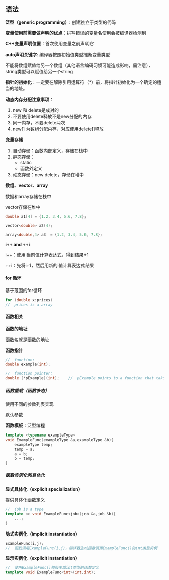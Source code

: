 ## 语法

**泛型（generic programming）**: 创建独立于类型的代码



**变量使用前需要做声明的优点**：拼写错误的变量名使用会被编译器检测到



**C++变量声明位置**：首次使用变量之前声明它



**auto声明关键字**: 编译器按照初始值类型推断变量类型 

不能将数组赋值给另一个数组（其他语言编码习惯可能造成影响，需注意），string类型可以赋值给另一个string



**指针的初始化**：一定要在解除引用运算符（*）前，将指针初始化为一个确定的适当的地址。



**动态内存分配注意事项**：

1. new 和 delete是成对的
2. 不要使用delete释放不是new分配的内存
3. 同一内存，不要delete两次
4. new[] 为数组分配内存，对应使用delete[]释放 



**变量存储**

1. 自动存储：函数内部定义，存储在栈中
2. 静态存储：
   - static
   - 函数外定义
3. 动态存储：new delete，存储在堆中



**数组、vector、array**

数据和array存储在栈中

vector存储在堆中

```c++
double a1[4] = {1.2, 3.4, 5.6, 7.8};

vector<double> a2(4);

array<double,4> a3  = {1.2, 3.4, 5.6, 7.8};
```



**i++ and ++i**

i++：使用i当前值计算表达式，得到结果+1

++i：先将i+1，然后用新的i值计算表达式结果



#### for 循环



基于范围的for循环

```c++
for (double x:prices)
//	prices is a array    
```



#### 函数相关



**函数的地址**

函数名就是函数的地址



**函数指针**

```c++
//	function:
double example(int);

//	function pointer:
double (*pExample)(int);	//	pExample points to a function that taks one int argument and returns double type
```



##### 函数重载（函数多态）

使用不同的参数列表实现

默认参数



**函数模板**：泛型编程

```c++
template <typename exampleType>
void ExampleFunc(exampleType &a,exampleType &b){
    exampleType temp;
    temp = a;
    a = b;
    b = temp;
}
```



##### 函数实例化和具体化



**显式具体化（explicit specialization）**

提供具体化函数定义

```c++
//	job is a type
template <> void ExampleFunc<job>(job &a,job &b){
    ...;
}
```



**隐式实例化（implicit instantiation）**

```c++
ExampleFunc(i,j);
//	函数调用ExampleFunc(i,j)，编译器生成函数调用ExampleFunc()的int类型实例
```



**显示实例化（explicit instantiation）**

```c++
//	使用ExampleFunc()模板生成int类型的函数定义
template void ExampleFunc<int>(int,int);
```

